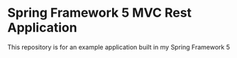 # Spring Framework 5 MVC Rest Application

This repository is for an example application built in my Spring Framework 5
